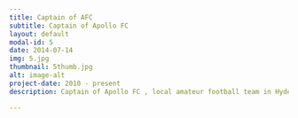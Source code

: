 ```yaml
---
title: Captain of AFC
subtitle: Captain of Apollo FC
layout: default
modal-id: 5
date: 2014-07-14
img: 5.jpg
thumbnail: 5thumb.jpg
alt: image-alt
project-date: 2010 - present
description: Captain of Apollo FC , local amateur football team in Hyderabad. 

---
```

